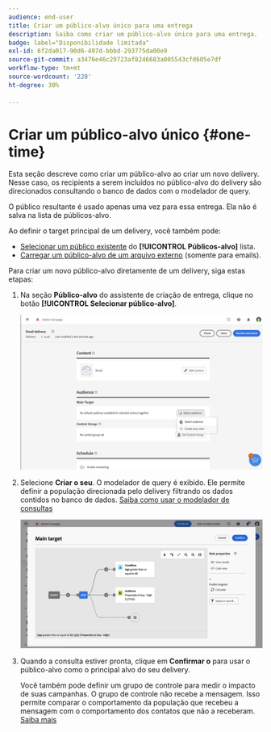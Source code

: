 ```yaml
---
audience: end-user
title: Criar um público-alvo único para uma entrega
description: Saiba como criar um público-alvo único para uma entrega.
badge: label="Disponibilidade limitada"
exl-id: 6f2da017-90d6-497d-bbbd-293775da00e9
source-git-commit: a3476e46c29723af8246683a005543cfd605e7df
workflow-type: tm+mt
source-wordcount: '228'
ht-degree: 30%

---
```


# Criar um público-alvo único {#one-time}

Esta seção descreve como criar um público-alvo ao criar um novo delivery. Nesse caso, os recipients a serem incluídos no público-alvo do delivery são direcionados consultando o banco de dados com o modelador de query.

O público resultante é usado apenas uma vez para essa entrega. Ela não é salva na lista de públicos-alvo.

Ao definir o target principal de um delivery, você também pode:

* [Selecionar um público existente](add-audience.md) do **[!UICONTROL Públicos-alvo]** lista.
* [Carregar um público-alvo de um arquivo externo](file-audience.md) (somente para emails).

Para criar um novo público-alvo diretamente de um delivery, siga estas etapas:

1. Na seção **Público-alvo** do assistente de criação de entrega, clique no botão **[!UICONTROL Selecionar público-alvo]**.

   ![](assets/segment-builder0.png)

1. Selecione **Criar o seu**. O modelador de query é exibido. Ele permite definir a população direcionada pelo delivery filtrando os dados contidos no banco de dados. [Saiba como usar o modelador de consultas](../query/query-modeler-overview.md)

   ![](assets/query-modeler.png)

1. Quando a consulta estiver pronta, clique em **Confirmar o** para usar o público-alvo como o principal alvo do seu delivery.

   Você também pode definir um grupo de controle para medir o impacto de suas campanhas. O grupo de controle não recebe a mensagem. Isso permite comparar o comportamento da população que recebeu a mensagem com o comportamento dos contatos que não a receberam. [Saiba mais](control-group.md)
